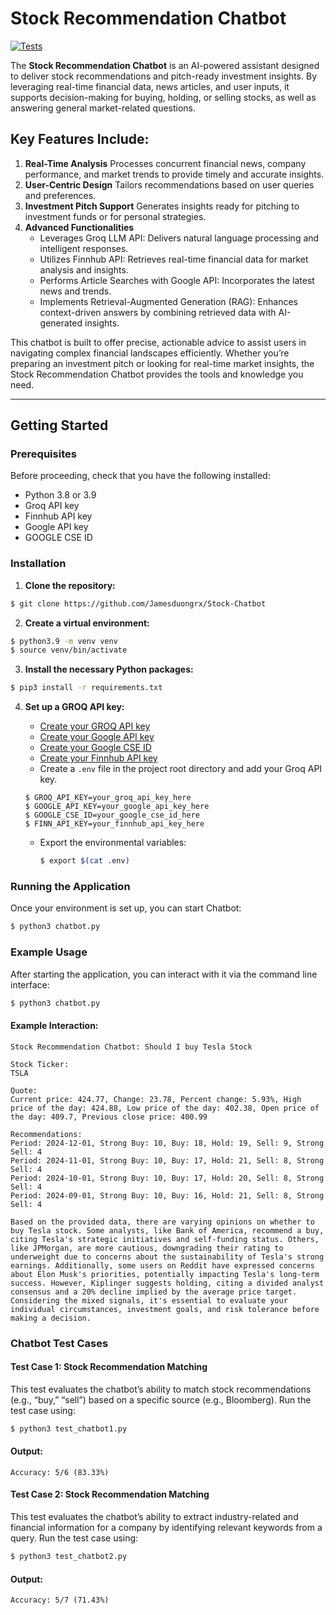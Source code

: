 # Stock Recommendation Chatbot 

[![Tests](https://github.com/Jamesduongrx/Stock-Chatbot/actions/workflows/tests.yml/badge.svg)](https://github.com/Jamesduongrx/Stock-Chatbot/actions/workflows/tests.yml)

The **Stock Recommendation Chatbot** is an AI-powered assistant designed to deliver stock recommendations and pitch-ready investment insights. By leveraging real-time financial data, news articles, and user inputs, it supports decision-making for buying, holding, or selling stocks, as well as answering general market-related questions.

## Key Features Include:
1.	**Real-Time Analysis**
    Processes concurrent financial news, company performance, and market trends to provide timely and accurate insights.
2.	**User-Centric Design**
    Tailors recommendations based on user queries and preferences.
3.	**Investment Pitch Support**
    Generates insights ready for pitching to investment funds or for personal strategies.
4.	**Advanced Functionalities**
    * Leverages Groq LLM API: Delivers natural language processing and intelligent responses.
	* Utilizes Finnhub API: Retrieves real-time financial data for market analysis and insights.
	* Performs Article Searches with Google API: Incorporates the latest news and trends.
	* Implements Retrieval-Augmented Generation (RAG): Enhances context-driven answers by combining retrieved data with AI-generated insights.

This chatbot is built to offer precise, actionable advice to assist users in navigating complex financial landscapes efficiently. Whether you’re preparing an investment pitch or looking for real-time market insights, the Stock Recommendation Chatbot provides the tools and knowledge you need.

---

## Getting Started

### Prerequisites

Before proceeding, check that you have the following installed:

- Python 3.8 or 3.9
- Groq API key
- Finnhub API key
- Google API key
- GOOGLE CSE ID

### Installation
1. **Clone the repository:**

```bash
$ git clone https://github.com/Jamesduongrx/Stock-Chatbot
```

2. **Create a virtual environment:**

```bash
$ python3.9 -m venv venv
$ source venv/bin/activate
```

3. **Install the necessary Python packages:**

```bash
$ pip3 install -r requirements.txt
```

4. **Set up a GROQ API key:**
    - [Create your GROQ API key](https://groq.com/)
    - [Create your Google API key](https://cloud.google.com/docs/authentication/api-keys)
    - [Create your Google CSE ID](https://programmablesearchengine.google.com/about/)
    - [Create your Finnhub API key](https://finnhub.io/)
    - Create a `.env` file in the project root directory and add your Groq API key.
    
    ```env
    $ GROQ_API_KEY=your_groq_api_key_here
    $ GOOGLE_API_KEY=your_google_api_key_here
    $ GOOGLE_CSE_ID=your_google_cse_id_here
    $ FINN_API_KEY=your_finnhub_api_key_here
    ```

    - Export the environmental variables:

        ```bash
        $ export $(cat .env)
        ```

### Running the Application
Once your environment is set up, you can start Chatbot:

```bash
$ python3 chatbot.py
```

### Example Usage
After starting the application, you can interact with it via the command line interface:

```bash
$ python3 chatbot.py
```

#### Example Interaction:

```
Stock Recommendation Chatbot: Should I buy Tesla Stock

Stock Ticker:
TSLA

Quote:
Current price: 424.77, Change: 23.78, Percent change: 5.93%, High price of the day: 424.88, Low price of the day: 402.38, Open price of the day: 409.7, Previous close price: 400.99

Recommendations: 
Period: 2024-12-01, Strong Buy: 10, Buy: 18, Hold: 19, Sell: 9, Strong Sell: 4
Period: 2024-11-01, Strong Buy: 10, Buy: 17, Hold: 21, Sell: 8, Strong Sell: 4
Period: 2024-10-01, Strong Buy: 10, Buy: 17, Hold: 20, Sell: 8, Strong Sell: 4
Period: 2024-09-01, Strong Buy: 10, Buy: 16, Hold: 21, Sell: 8, Strong Sell: 4

Based on the provided data, there are varying opinions on whether to buy Tesla stock. Some analysts, like Bank of America, recommend a buy, citing Tesla's strategic initiatives and self-funding status. Others, like JPMorgan, are more cautious, downgrading their rating to underweight due to concerns about the sustainability of Tesla's strong earnings. Additionally, some users on Reddit have expressed concerns about Elon Musk's priorities, potentially impacting Tesla's long-term success. However, Kiplinger suggests holding, citing a divided analyst consensus and a 20% decline implied by the average price target. Considering the mixed signals, it's essential to evaluate your individual circumstances, investment goals, and risk tolerance before making a decision.
```

### Chatbot Test Cases

#### Test Case 1: Stock Recommendation Matching

This test evaluates the chatbot’s ability to match stock recommendations (e.g., “buy,” “sell”) based on a specific source (e.g., Bloomberg). Run the test case using:

```bash
$ python3 test_chatbot1.py
```

#### Output:

```
Accuracy: 5/6 (83.33%)
```

#### Test Case 2: Stock Recommendation Matching

This test evaluates the chatbot’s ability to extract industry-related and financial information for a company by identifying relevant keywords from a query. Run the test case using:

```bash
$ python3 test_chatbot2.py
```

#### Output:

```
Accuracy: 5/7 (71.43%)
```

